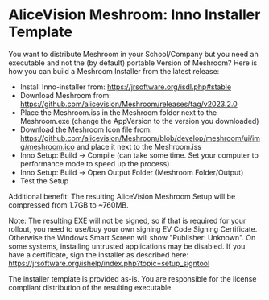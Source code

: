 # AliceVision Meshroom: Inno Installer Template

You want to distribute Meshroom in your School/Company but you need an executable and not the (by default) portable Version of Meshroom?
Here is how you can build a Meshroom Installer from the latest release:

- Install Inno-installer from: https://jrsoftware.org/isdl.php#stable
- Download Meshroom from: https://github.com/alicevision/Meshroom/releases/tag/v2023.2.0
- Place the Meshroom.iss in the Meshroom folder next to the Meshroom.exe (change the AppVersion to the version you downloaded)
- Download the Meshroom Icon file from: https://github.com/alicevision/Meshroom/blob/develop/meshroom/ui/img/meshroom.ico and place it next to the Meshroom.iss
- Inno Setup: Build -> Compile (can take some time. Set your computer to performance mode to speed up the process)
- Inno Setup: Build -> Open Output Folder (Meshroom Folder/Output)
- Test the Setup

Additional benefit: The resulting AliceVision Meshroom Setup will be compressed from 1.7GB to ~760MB.

Note: The resulting EXE will not be signed, so if that is required for your rollout, you need to use/buy your own signing EV Code Signing Certificate.
Otherwise the Windows Smart Screen will show "Publisher: Unknown". On some systems, installing untrusted applications may be disabled.
If you have a certificate, sign the installer as described here: https://jrsoftware.org/ishelp/index.php?topic=setup_signtool

The installer template is provided as-is. You are responsible for the license compliant distribution of the resulting executable.

